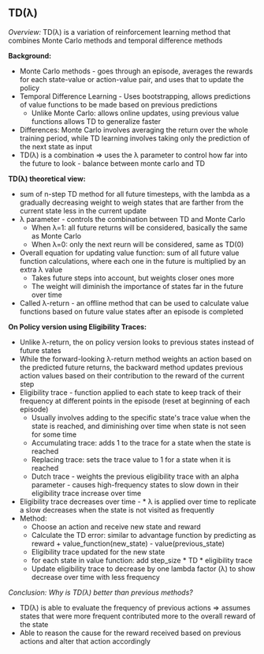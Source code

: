 ## TD(λ)

_Overview:_ TD(λ) is a variation of reinforcement learning method that combines Monte Carlo methods and temporal difference methods

**Background:**
 * Monte Carlo methods - goes through an episode, averages the rewards for each state-value or action-value pair, and uses that to update the policy
 * Temporal Difference Learning - Uses bootstrapping, allows predictions of value functions to be made based on previous predictions
   * Unlike Monte Carlo: allows online updates, using previous value functions allows TD to generalize faster
 * Differences: Monte Carlo involves averaging the return over the whole training period, while TD learning involves taking only the prediction of the next state as input
 * TD(λ) is a combination => uses the λ parameter to control how far into the future to look - balance between monte carlo and TD

**TD(λ) theoretical view:**
 * sum of n-step TD method for all future timesteps, with the lambda as a gradually decreasing weight to weigh states that are farther from the current state less in the current update
 * λ parameter - controls the combination between TD and Monte Carlo
   * When λ=1: all future returns will be considered, basically the same as Monte Carlo
   * When λ=0: only the next reurn will be considered, same as TD(0)
 * Overall equation for updating value function: sum of all future value function calculations, where each one in the future is multiplied by an extra λ value
   * Takes future steps into account, but weights closer ones more 
   * The weight will diminish the importance of states far in the future over time
 * Called λ-return - an offline method that can be used to calculate value functions based on future value states after an episode is completed

**On Policy version using Eligibility Traces:**
 * Unlike λ-return, the on policy version looks to previous states instead of future states
 * While the forward-looking λ-return method weights an action based on the predicted future returns, the backward method updates previous action values based on their contribution to the reward of the current step
 * Eligibility trace - function applied to each state to keep track of their frequency at different points in the episode (reset at beginning of each episode)
   * Usually involves adding to the specific state's trace value when the state is reached, and diminishing over time when state is not seen for some time
   * Accumulating trace: adds 1 to the trace for a state when the state is reached
   * Replacing trace: sets the trace value to 1 for  a state when it is reached
   * Dutch trace - weights the previous eligibility trace with an alpha parameter - causes high-frequency states to slow down in their eligibility trace increase over time
 * Eligibility trace decreases over time - * λ is applied over time to replicate a slow decreases when the state is not visited as frequently
 * Method:
   * Choose an action and receive new state and reward
   * Calculate the TD error: similar to advantage function by predicting as reward + value_function(new_state) - value(previous_state)
   * Eligibility trace updated for the new state
   * for each state in value function: add step_size * TD * eligibility trace
   * Update eligibility trace to decrease by one lambda factor (λ) to show decrease over time with less frequency


_Conclusion: Why is TD(λ) better than previous methods?_
 * TD(λ) is able to evaluate the frequency of previous actions => assumes states that were more frequent contributed more to the overall reward of the state
 * Able to reason the cause for the reward received based on previous actions and alter that action accordingly
